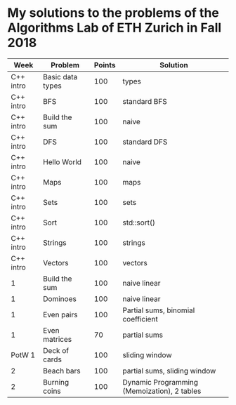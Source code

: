 # My solutions to the problems of the Algorithms Lab of ETH Zurich in Fall 2018

| Week | Problem | Points | Solution |
|-----------|------------------|-----|----------------------------------------------|
| C++ intro | Basic data types | 100 | types                                        |
| C++ intro | BFS              | 100 | standard BFS                                 |
| C++ intro | Build the sum    | 100 | naive                                        |
| C++ intro | DFS              | 100 | standard DFS                                 |
| C++ intro | Hello World      | 100 | naive                                        |
| C++ intro | Maps             | 100 | maps                                         |
| C++ intro | Sets             | 100 | sets                                         |
| C++ intro | Sort             | 100 | std::sort()                                  |
| C++ intro | Strings          | 100 | strings                                      |
| C++ intro | Vectors          | 100 | vectors                                      |
| 1         | Build the sum    | 100 | naive linear                                 |
| 1         | Dominoes         | 100 | naive linear                                 |
| 1         | Even pairs       | 100 | Partial sums, binomial coefficient           |
| 1         | Even matrices    | 70  | partial sums                                 |
| PotW 1    | Deck of cards    | 100 | sliding window                               |
| 2         | Beach bars       | 100 | partial sums, sliding window                 |
| 2         | Burning coins    | 100 | Dynamic Programming (Memoization), 2 tables  |